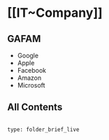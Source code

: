 # [[IT~Company]] 

## GAFAM

- Google 
- Apple 
- Facebook 
- Amazon 
- Microsoft 


## All Contents


```folderv
```

```ccard
type: folder_brief_live
```

